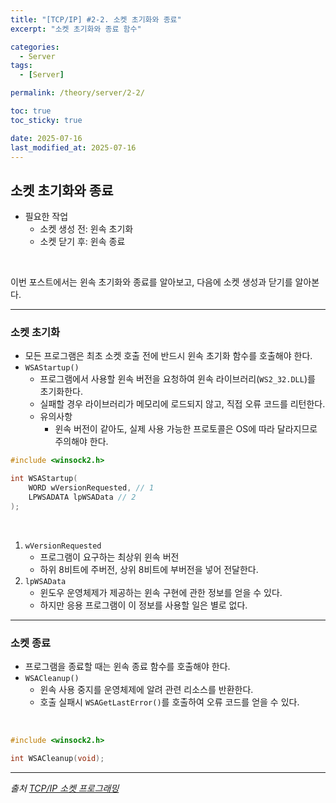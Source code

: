 ```yaml
---
title: "[TCP/IP] #2-2. 소켓 초기화와 종료"
excerpt: "소켓 초기화와 종료 함수"

categories:
  - Server
tags:
  - [Server]

permalink: /theory/server/2-2/

toc: true
toc_sticky: true

date: 2025-07-16
last_modified_at: 2025-07-16
---
```


## 소켓 초기화와 종료

- 필요한 작업
    - 소켓 생성 전: 윈속 초기화
    - 소켓 닫기 후: 윈속 종료

&nbsp;

이번 포스트에서는 윈속 초기화와 종료를 알아보고, 다음에 소켓 생성과 닫기를 알아본다.

---

### 소켓 초기화

- 모든 프로그램은 최초 소켓 호출 전에 반드시 윈속 초기화 함수를 호출해야 한다.
- `WSAStartup()`
    - 프로그램에서 사용할 윈속 버전을 요청하여 윈속 라이브러리(`WS2_32.DLL`)를 초기화한다.
    - 실패할 경우 라이브러리가 메모리에 로드되지 않고, 직접 오류 코드를 리턴한다.
    - 유의사항
        - 윈속 버전이 같아도, 실제 사용 가능한 프로토콜은 OS에 따라 달라지므로 주의해야 한다.
&nbsp;

```cpp
#include <winsock2.h>

int WSAStartup(
    WORD wVersionRequested, // 1
    LPWSADATA lpWSAData // 2 
);
```

&nbsp;

1. `wVersionRequested`
    - 프로그램이 요구하는 최상위 윈속 버전
    - 하위 8비트에 주버전, 상위 8비트에 부버전을 넣어 전달한다.
2. `lpWSAData`
    - 윈도우 운영체제가 제공하는 윈속 구현에 관한 정보를 얻을 수 있다.
    - 하지만 응용 프로그램이 이 정보를 사용할 일은 별로 없다.

---

### 소켓 종료

- 프로그램을 종료할 때는 윈속 종료 함수를 호출해야 한다.
- `WSACleanup()`
    - 윈속 사용 중지를 운영체제에 알려 관련 리소스를 반환한다.
    - 호출 실패시 `WSAGetLastError()`를 호출하여 오류 코드를 얻을 수 있다.

&nbsp;

```cpp
#include <winsock2.h>

int WSACleanup(void);
```

--- 

*출처*
*[TCP/IP 소켓 프로그래밍](https://search.shopping.naver.com/book/catalog/33162396667?cat_id=50010766&frm=PBOKPRO&query=tcpip+%EC%86%8C%EC%BC%93+%ED%94%84%EB%A1%9C%EA%B7%B8%EB%9E%98%EB%B0%8D&NaPm=ct%3Dmcu2vq8o%7Cci%3D46a3a47011533e76f80c1a2987e39750d2a51920%7Ctr%3Dboknx%7Csn%3D95694%7Chk%3D0ad8d61295c785b69f496e796c951cba129e06d6)*